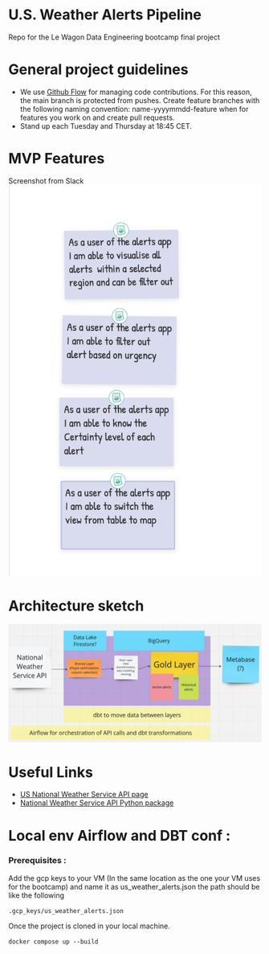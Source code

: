 # U.S. Weather Alerts Pipeline
Repo for the Le Wagon Data Engineering bootcamp final project

# General project guidelines

* We use [Github Flow](https://docs.github.com/en/get-started/using-github/github-flow) for managing code contributions. For this reason, the main branch is protected from pushes. Create feature branches with the following naming convention: name-yyyymmdd-feature when for features you work on and create pull requests.
* Stand up each Tuesday and Thursday at 18:45 CET. 

# MVP Features
Screenshot from Slack
![MVP features](meeting_notes/MVP.png)

# Architecture sketch
![architecture sketch](architecture_sketch.png)

# Useful Links
* [US National Weather Service API page](https://www.weather.gov/documentation/services-web-api#/)
* [National Weather Service API Python package](https://nwsapy.readthedocs.io/en/latest/index.html)


# Local env Airflow and DBT conf :

### Prerequisites :

Add the gcp keys to your VM  (In the same location as the one your VM uses for the bootcamp) and name it as us_weather_alerts.json
the path should be like the following
```
.gcp_keys/us_weather_alerts.json
```

Once the project is cloned in your local machine.

```
docker compose up --build
```
